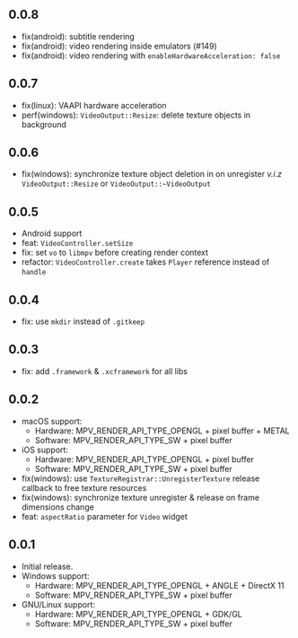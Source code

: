 ## 0.0.8

- fix(android): subtitle rendering
- fix(android): video rendering inside emulators (#149)
- fix(android): video rendering with `enableHardwareAcceleration: false`

## 0.0.7

- fix(linux): VAAPI hardware acceleration
- perf(windows): `VideoOutput::Resize`: delete texture objects in background

## 0.0.6

- fix(windows): synchronize texture object deletion in on unregister _v.i.z_ `VideoOutput::Resize` or `VideoOutput::~VideoOutput`

## 0.0.5

- Android support
- feat: `VideoController.setSize`
- fix: set `vo` to `libmpv` before creating render context
- refactor: `VideoController.create` takes `Player` reference instead of `handle`

## 0.0.4

- fix: use `mkdir` instead of `.gitkeep`

## 0.0.3

- fix: add `.framework` & `.xcframework` for all libs

## 0.0.2

- macOS support:
  - Hardware: MPV_RENDER_API_TYPE_OPENGL + pixel buffer + METAL
  - Software: MPV_RENDER_API_TYPE_SW + pixel buffer
- iOS support:
  - Hardware: MPV_RENDER_API_TYPE_OPENGL + pixel buffer
  - Software: MPV_RENDER_API_TYPE_SW + pixel buffer
- fix(windows): use `TextureRegistrar::UnregisterTexture` release callback to free texture resources
- fix(windows): synchronize texture unregister & release on frame dimensions change
- feat: `aspectRatio` parameter for `Video` widget

## 0.0.1

- Initial release.
- Windows support:
  - Hardware: MPV_RENDER_API_TYPE_OPENGL + ANGLE + DirectX 11
  - Software: MPV_RENDER_API_TYPE_SW + pixel buffer
- GNU/Linux support:
  - Hardware: MPV_RENDER_API_TYPE_OPENGL + GDK/GL
  - Software: MPV_RENDER_API_TYPE_SW + pixel buffer

